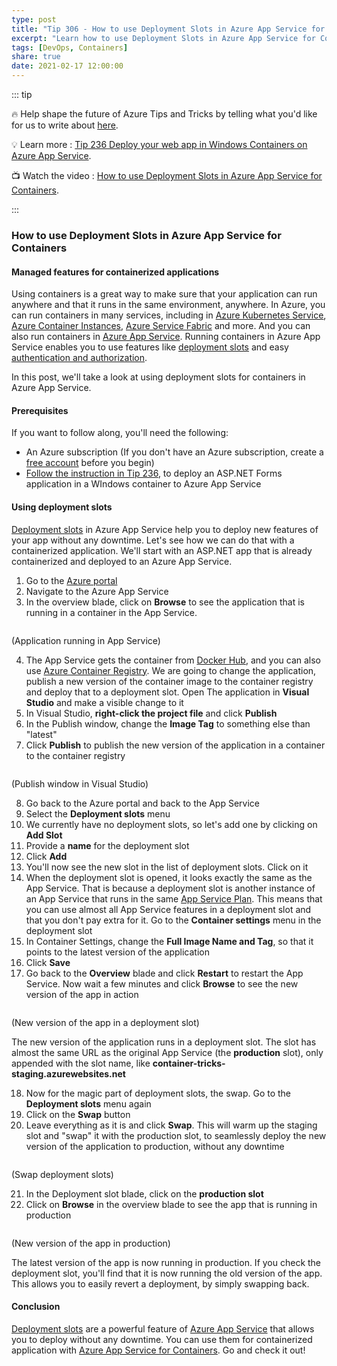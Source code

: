 ```yaml
---
type: post
title: "Tip 306 - How to use Deployment Slots in Azure App Service for Containers"
excerpt: "Learn how to use Deployment Slots in Azure App Service for Containers"
tags: [DevOps, Containers]
share: true
date: 2021-02-17 12:00:00
---
```


::: tip 

:fire:  Help shape the future of Azure Tips and Tricks by telling what you'd like for us to write about [here](https://github.com/microsoft/AzureTipsAndTricks/issues/new?assignees=&labels=&template=survey.md&title=).

:bulb: Learn more : [Tip 236 Deploy your web app in Windows Containers on Azure App Service](https://microsoft.github.io/AzureTipsAndTricks/blog/tip236.html?WT.mc_id=github-azuredevtips-azureappsdev). 

:tv: Watch the video : [How to use Deployment Slots in Azure App Service for Containers](https://youtu.be/5rR5C4Z5dU4?WT.mc_id=youtube-azuredevtips-azureappsdev).

:::

### How to use Deployment Slots in Azure App Service for Containers

#### Managed features for containerized applications
Using containers is a great way to make sure that your application can run anywhere and that it runs in the same environment, anywhere. In Azure, you can run containers in many services, including in [Azure Kubernetes Service](https://azure.microsoft.com/services/kubernetes-service/?WT.mc_id=azure-azuredevtips-azureappsdev), [Azure Container Instances](https://azure.microsoft.com/services/container-instances/?WT.mc_id=azure-azuredevtips-azureappsdev), [Azure Service Fabric](https://azure.microsoft.com/services/service-fabric/?WT.mc_id=azure-azuredevtips-azureappsdev) and more. And you can also run containers in [Azure App Service](https://azure.microsoft.com/services/app-service/?WT.mc_id=azure-azuredevtips-azureappsdev). Running containers in Azure App Service enables you to use features like [deployment slots](https://docs.microsoft.com/azure/app-service/deploy-staging-slots?WT.mc_id=docs-azuredevtips-azureappsdev) and easy [authentication and authorization](https://docs.microsoft.com/azure/app-service/overview-authentication-authorization).

In this post, we'll take a look at using deployment slots for containers in Azure App Service.

#### Prerequisites
If you want to follow along, you'll need the following:
* An Azure subscription (If you don't have an Azure subscription, create a [free account](https://azure.microsoft.com/free/?WT.mc_id=azure-azuredevtips-azureappsdev) before you begin)
* [Follow the instruction in Tip 236](https://microsoft.github.io/AzureTipsAndTricks/blog/tip236.html?WT.mc_id=github-azuredevtips-azureappsdev), to deploy an ASP.NET Forms application in a WIndows container to Azure App Service

#### Using deployment slots
[Deployment slots](https://docs.microsoft.com/azure/app-service/deploy-staging-slots?WT.mc_id=docs-azuredevtips-azureappsdev) in Azure App Service help you to deploy new features of your app without any downtime. Let's see how we can do that with a containerized application. We'll start with an ASP.NET app that is already containerized and deployed to an Azure App Service. 

1. Go to the [Azure portal](https://portal.azure.com/?WT.mc_id=azure-azuredevtips-azureappsdev)
2. Navigate to the Azure App Service
3. In the overview blade, click on **Browse** to see the application that is running in a container in the App Service. 

<img :src="$withBase('/files/90result1.png')">

(Application running in App Service)

4. The App Service gets the container from [Docker Hub](https://hub.docker.com/?WT.mc_id=other-azuredevtips-azureappsdev), and you can also use [Azure Container Registry](https://azure.microsoft.com/services/container-registry/?WT.mc_id=azure-azuredevtips-azureappsde). We are going to change the application, publish a new version of the container image to the container registry and deploy that to a deployment slot. Open The application in **Visual Studio** and make a visible change to it
5. In Visual Studio, **right-click the project file** and click **Publish**
6. In the Publish window, change the **Image Tag** to something else than "latest"
7. Click **Publish** to publish the new version of the application in a container to the container registry

<img :src="$withBase('/files/90publishwithtag.png')">

(Publish window in Visual Studio)

8. Go back to the Azure portal and back to the App Service
9. Select the **Deployment slots** menu
10. We currently have no deployment slots, so let's add one by clicking on **Add Slot**
11. Provide a **name** for the deployment slot
12. Click **Add**
13. You'll now see the new slot in the list of deployment slots. Click on it
14. When the deployment slot is opened, it looks exactly the same as the App Service. That is because a deployment slot is another instance of an App Service that runs in the same [App Service Plan](https://docs.microsoft.com/azure/app-service/overview-hosting-plans?WT.mc_id=docs-azuredevtips-azureappsdev). This means that you can use almost all App Service features in a deployment slot and that you don't pay extra for it. Go to the **Container settings** menu in the deployment slot
15. In Container Settings, change the **Full Image Name and Tag**, so that it points to the latest version of the application
16. Click **Save**
17. Go back to the **Overview**  blade and click **Restart** to restart the App Service. Now wait a few minutes and click **Browse** to see the new version of the app in action

<img :src="$withBase('/files/90result2.png')">

(New version of the app in a deployment slot)

The new version of the application runs in a deployment slot. The slot has almost the same URL as the original App Service (the **production** slot), only appended with the slot name, like **container-tricks-staging.azurewebsites.net**

18. Now for the magic part of deployment slots, the swap. Go to the **Deployment slots** menu again
19. Click on the **Swap** button
20. Leave everything as it is and click **Swap**. This will warm up the staging slot and "swap" it with the production slot, to seamlessly deploy the new version of the application to production, without any downtime

<img :src="$withBase('/files/90swap.png')">

(Swap deployment slots)

21. In the Deployment slot blade, click on the **production slot**
22. Click on **Browse** in the overview blade to see the app that is running in production

<img :src="$withBase('/files/90result3.png')">

(New version of the app in production)

The latest version of the app is now running in production. If you check the deployment slot, you'll find that it is now running the old version of the app. This allows you to easily revert a deployment, by simply swapping back.

#### Conclusion
[Deployment slots](https://docs.microsoft.com/azure/app-service/deploy-staging-slots?WT.mc_id=docs-azuredevtips-azureappsdev) are a powerful feature of [Azure App Service](https://azure.microsoft.com/services/app-service/?WT.mc_id=azure-azuredevtips-azureappsdev) that allows you to deploy without any downtime. You can use them for containerized application with [Azure App Service for Containers](https://azure.microsoft.com/services/app-service/containers/?WT.mc_id=azure-azuredevtips-azureappsdev). Go and check it out!



